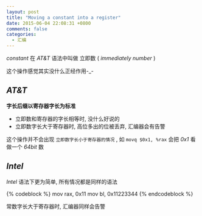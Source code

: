 ```yaml
---
layout: post
title: "Moving a constant into a register"
date: 2015-06-04 22:08:31 +0800
comments: false
categories:
  - 汇编
---
```


_constant_ 在 _AT&T_ 语法中叫做 立即数 ( _immediately number_ )

这个操作感觉其实没什么正经作用-_-

<!--more-->

## _AT&T_

__字长后缀以寄存器字长为标准__

* 立即数和寄存器的字长相等时, 没什么好说的
* 立即数字长大于寄存器时, 高位多出的位被丢弃, 汇编器会有告警

这个操作并不会出现 `立即数字长小于寄存器的情况` , 如 `movq $0x1, %rax` 会把 _0x1_ 看做一个 _64bit_ 数

## _Intel_

_Intel_ 语法下更为简单, 所有情况都是同样的语法

{% codeblock %}
mov rax, 0x11
mov bl, 0x11223344{% endcodeblock %}

常数字长大于寄存器时, 汇编器同样会告警